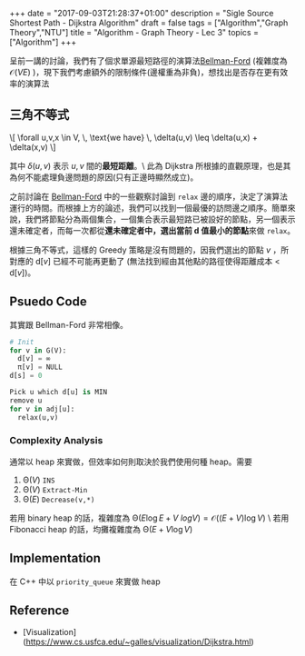 +++
date =  "2017-09-03T21:28:37+01:00"
description = "Sigle Source Shortest Path - Dijkstra Algorithm"
draft = false
tags = ["Algorithm","Graph Theory","NTU"]
title =  "Algorithm - Graph Theory - Lec 3"
topics = ["Algorithm"]
+++

呈前一講的討論，我們有了個求單源最短路徑的演算法[Bellman-Ford](https://sunprinces.github.io/learning/2017/08/algorithm---graph-theory---lec-2/) (複雜度為 <span>$\mathcal{O}(VE)$</span> )，現下我們考慮額外的限制條件(邊權重為非負)，想找出是否存在更有效率的演算法

<!--more-->

## 三角不等式

<div>
\[
\forall u,v,x \in V, \, \text{we have} \, \delta(u,v) \leq \delta(u,x) +
\delta(x,v)
\]
</div>

其中 <span>$\delta(u,v)$</span> 表示 <span>$u, v$</span> 間的**最短距離**。\\
此為 Dijkstra 所根據的直觀原理，也是其為何不能處理負邊問題的原因(只有正邊時顯然成立)。

之前討論在 [Bellman-Ford](https://sunprinces.github.io/learning/2017/08/algorithm---graph-theory---lec-2/) 中的一些觀察討論到 `relax` 邊的順序，決定了演算法運行的時間。而根據上方的論述，我們可以找到一個最優的訪問邊之順序。簡單來說，我們將節點分為兩個集合，一個集合表示最短路已被設好的節點，另一個表示還未確定者，而每一次都從**還未確定者中，選出當前 d 值最小的節點**來做 `relax`。

根據三角不等式，這樣的 Greedy 策略是沒有問題的，因我們選出的節點 <span>$v$</span> ，所對應的 d[<span>$v$</span>] 已經不可能再更動了 (無法找到經由其他點的路徑使得距離成本 <span>$<$</span> d[<span>$v$</span>])。

## Psuedo Code
其實跟 Bellman-Ford 非常相像。

```python
# Init
for v in G(V):
  d[v] = ∞ 
  π[v] = NULL
d[s] = 0

Pick u which d[u] is MIN
remove u
for v in adj[u]:
  relax(u,v)
```

### Complexity Analysis

通常以 heap 來實做，但效率如何則取決於我們使用何種 heap。需要

1. <span>$\mathcal{\Theta}(V)$</span> `INS`
2. <span>$\mathcal{\Theta}(V)$</span> `Extract-Min`
3. <span>$\mathcal{\Theta}(E)$</span> `Decrease(v,*)`

若用 binary heap 的話，複雜度為 <span>$\mathcal{\Theta}(E \log E + V\ log V) = \mathcal{O}((E+V) \log V)$</span> \\
若用 Fibonacci heap 的話，均攤複雜度為 <span>$\mathcal{\Theta}(E + V \log V)$</span>

## Implementation
在 C++ 中以 `priority_queue` 來實做 heap
<script src="https://gist.github.com/sunprinceS/dea6b01e77cb3fe1f40c6779569d592e.js"></script>

## Reference
* [Visualization] (https://www.cs.usfca.edu/~galles/visualization/Dijkstra.html)
